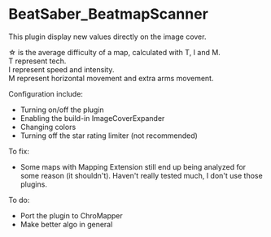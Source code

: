 # BeatSaber_BeatmapScanner
This plugin display new values directly on the image cover. 

☆ is the average difficulty of a map, calculated with T, I and M.  
T represent tech.  
I represent speed and intensity.  
M represent horizontal movement and extra arms movement.  

Configuration include:
- Turning on/off the plugin
- Enabling the build-in ImageCoverExpander
- Changing colors
- Turning off the star rating limiter (not recommended)

To fix:
- Some maps with Mapping Extension still end up being analyzed for some reason (it shouldn't). Haven't really tested much, I don't use those plugins.

To do:
- Port the plugin to ChroMapper
- Make better algo in general
